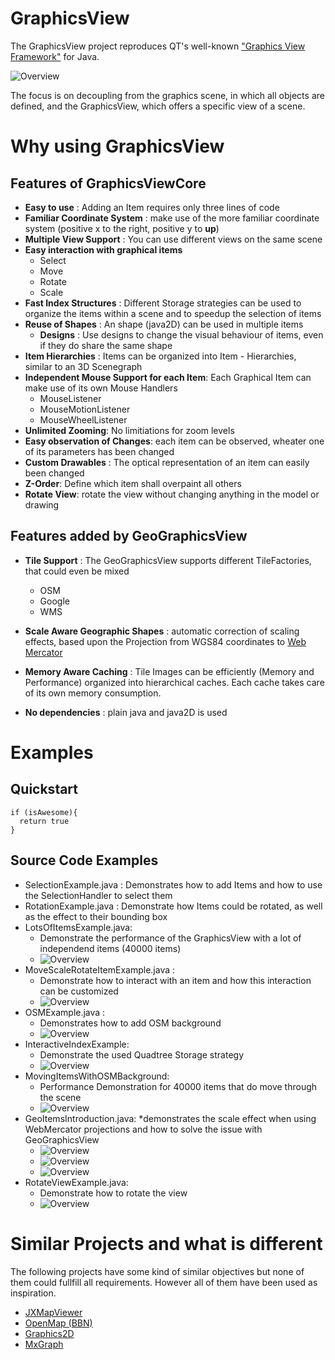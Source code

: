 GraphicsView
===========================
The GraphicsView project reproduces QT's well-known ["Graphics View Framework"](http://doc.qt.io/archives/qt-4.8/graphicsview.html) for Java.

![Overview](doc/images/Overview1.png "GraphicsView Examples")

The focus is on decoupling from the graphics scene, in which all objects are defined, and the GraphicsView, which offers a specific view of a scene. 

# Why using GraphicsView
## Features of GraphicsViewCore
* **Easy to use** : Adding an Item requires only three lines of code
* **Familiar Coordinate System** : make use of the more familiar coordinate system (positive x to the right, positive y to **up**)
* **Multiple View Support** : You can use different views on the same scene
* **Easy interaction with graphical items**
	* Select
	* Move
	* Rotate
	* Scale
* **Fast Index Structures** : Different Storage strategies can be used to organize the items within a scene and to speedup the selection of items 
* **Reuse of Shapes** : An shape (java2D) can be used in multiple items
	* **Designs** : Use designs to change the visual behaviour of items, even if they do share the same shape
* **Item Hierarchies** : Items can be organized into Item - Hierarchies, similar to an 3D Scenegraph 
* **Independent Mouse Support for each Item**: Each Graphical Item can make use of its own Mouse Handlers
	* MouseListener
	* MouseMotionListener
	* MouseWheelListener
* **Unlimited Zooming**: No limitiations for zoom levels
* **Easy observation of Changes**: each item can be observed, wheater one of its parameters has been changed
* **Custom Drawables** : The optical representation of an item can easily been changed
* **Z-Order**: Define which item shall overpaint all others
* **Rotate View**: rotate the view without changing anything in the model or drawing
 
## Features added by GeoGraphicsView
* **Tile Support** : The GeoGraphicsView supports different TileFactories, that could even be mixed
	* OSM
	* Google
	* WMS
* **Scale Aware Geographic Shapes** : automatic correction of scaling effects, based upon the Projection from WGS84 coordinates to [Web Mercator](https://en.wikipedia.org/wiki/Web_Mercator)
* **Memory Aware Caching** : Tile Images can be efficiently (Memory and Performance) organized into hierarchical caches. Each cache takes care of its own memory consumption.

* **No dependencies** : plain java and java2D is used 

# Examples
## Quickstart

	if (isAwesome){
	  return true
	}
## Source Code Examples
* SelectionExample.java : Demonstrates how to add Items and how to use the SelectionHandler to select them
* RotationExample.java : Demonstrate how Items could be rotated, as well as the effect to their bounding box
* LotsOfItemsExample.java: 
	* Demonstrate the performance of the GraphicsView with a lot of independend items (40000 items)
	* ![Overview](doc/images/ManyStaticItems.png "LotsOfItemsExample")	
* MoveScaleRotateItemExample.java : 
	* Demonstrate how to interact with an item and how this interaction can be customized
	* ![Overview](doc/images/MoveScaleRotate.png "MoveScaleRotateItemExample")
* OSMExample.java : 
	* Demonstrates how to add OSM background
	* ![Overview](doc/images/OSMExample.png "OSM Example")
* InteractiveIndexExample: 
	* Demonstrate the used Quadtree Storage strategy
	* ![Overview](doc/images/InteractiveIndex.png "InteractiveIndexExample") 
* MovingItemsWithOSMBackground: 
	* Performance Demonstration for 40000 items that do move through the scene
	* ![Overview](doc/images/MovingItemsWithOSMBackground.png "MovingItemsWithOSMBackground")
* GeoItemsIntroduction.java: 
	*demonstrates the scale effect when using WebMercator projections and how to solve the issue with GeoGraphicsView
	* ![Overview](doc/images/GeoItems1.png "GeoItems")
	* ![Overview](doc/images/ScaleEffect.png "ScaleEffect.png")
	* ![Overview](doc/images/ScaleEffect2.png "ScaleEffect")
* RotateViewExample.java: 
	* Demonstrate how to rotate the view
	* ![Overview](doc/images/RotateView.png "RotateView")
	
# Similar Projects and what is different
The following projects have some kind of similar objectives but none of them could fullfill all requirements. However all of them have been used as inspiration. 

* [JXMapViewer](https://github.com/msteiger/jxmapviewer2)
* [OpenMap (BBN)](https://github.com/OpenMap-java/openmap)
* [Graphics2D](https://docs.oracle.com/javase/7/docs/api/java/awt/Graphics2D.html)
* [MxGraph](https://github.com/jgraph/mxgraph)